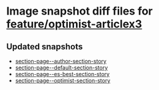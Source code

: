 # Image snapshot diff files for [feature/optimist-articlex3](https://github.com/brightsitesconsulting/standard-pwamp/pull/915)

## Updated snapshots
- [section-page--author-section-story](./section-page--author-section-story)
- [section-page--default-section-story](./section-page--default-section-story)
- [section-page--es-best-section-story](./section-page--es-best-section-story)
- [section-page--optimist-section-story](./section-page--optimist-section-story)

